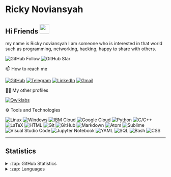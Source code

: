 # Ricky Noviansyah

## Hi Friends <img src="https://raw.githubusercontent.com/MartinHeinz/MartinHeinz/master/wave.gif" width="30px">

my name is Ricky noviansyah I am someone who is interested in that world such as programming, networking, hacking, happy to share with others.

![GitHub Follow](https://img.shields.io/github/followers/codericky.svg?style=social&label=Follow)
![GitHub Star](https://img.shields.io/github/stars/codericky?affiliations=OWNER%2CCOLLABORATOR&style=social&label=Star)

📫 How to reach me

[![GitHub](https://img.shields.io/badge/--github?label=Github&logo=GitHub&style=social)](https://github.com/codericky) 
[![Telegram](https://img.shields.io/badge/--telegram?label=Telegram&logo=Telegram&style=social)](https://t.me/RickyBrainware) 
[![LinkedIn](https://img.shields.io/badge/--linkedin?label=LinkedIn&logo=LinkedIn&style=social)](https://www.linkedin.com/in/rickynoviansyah/)
[![Gmail](https://img.shields.io/badge/--linkedin?label=Gmail&logo=gmail&style=social)](mailto:rickynoviansyah.id@gmai.com)

👨‍💻 My other profiles

[![Qwiklabs](https://img.shields.io/badge/--dev?label=Qwiklabs&logo=qwiklabs&style=social)](https://www.qwiklabs.com/public_profiles/245afe21-98b9-4583-aa8f-f6dc002aac03)

⚙ Tools and Technologies

![Linux](https://img.shields.io/badge/-Linux-333333?style=flat&logo=linux)
![Windows](https://img.shields.io/badge/-Windows-333333?style=flat&logo=windows)
![IBM Cloud](https://img.shields.io/badge/-IBM%20Cloud-333333?style=flat&logo=ibm)
![Google Cloud](https://img.shields.io/badge/-Google%20Cloud-333333?style=flat&logo=google-cloud)
![Python](https://img.shields.io/badge/-Python-333333?style=flat&logo=python)
![C/C++](https://img.shields.io/badge/-C/C++-333333?style=flat&logo=c)
![LaTeX](https://img.shields.io/badge/-LaTeX-333333?style=flat&logo=latex)
![HTML](https://img.shields.io/badge/-HTML-333333?style=flat&logo=HTML5)
![Git](https://img.shields.io/badge/-Git-333333?style=flat&logo=git)
![GitHub](https://img.shields.io/badge/-GitHub-333333?style=flat&logo=github)
![Markdown](https://img.shields.io/badge/-Markdown-333333?style=flat&logo=markdown)
![Atom](https://img.shields.io/badge/-Atom-333333?style=flat&logo=atom)
![Sublime](https://img.shields.io/badge/-Sublime%20-333333?style=flat&logo=sublime-text)
![Visual Studio Code](https://img.shields.io/badge/-Visual%20Studio%20Code-333333?style=flat&logo=visual-studio-code&logoColor=007ACC)
![Jupyter Notebook](https://img.shields.io/badge/-Jupyter%20Notebook-333333?style=flat&logo=jupyter)
![YAML](https://img.shields.io/badge/-YAML-333333)
![SQL](https://img.shields.io/badge/-SQL-333333?style=flat)
![Bash](https://img.shields.io/badge/-Bash-333333?style=flat)
![CSS](https://img.shields.io/badge/-CSS-333333?style=flat)

<hr>

## Statistics

<details close>
<summary>:zap: GitHub Statistics</summary>
  <img src="https://github-readme-stats.vercel.app/api?username=codericky&show_icons=true&theme=nord" width="400px">
</details>

<details close>
<summary>:zap: Languages</summary>
  <img src="https://wakatime.com/share/@9ab069a4-0617-4090-a4d1-1baff8761284/f60fc92b-8226-4e6e-b6d9-0fb059596b46.svg" width="400px">
</details>
